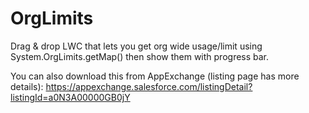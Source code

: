# OrgLimits

Drag & drop LWC that lets you get org wide usage/limit using System.OrgLimits.getMap() then show them with progress bar.

You can also download this from AppExchange (listing page has more details): https://appexchange.salesforce.com/listingDetail?listingId=a0N3A00000GB0jY
